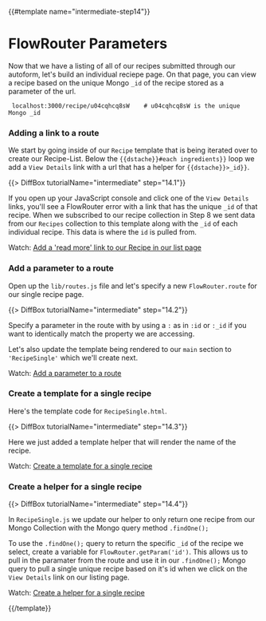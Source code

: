 {{#template name="intermediate-step14"}}

# FlowRouter Parameters

Now that we have a listing of all of our recipes submitted through our autoform, let's build an individual reciepe page. On that page, you can view a recipe based on the unique Mongo `_id` of the recipe stored as a parameter of the url.

`
localhost:3000/recipe/u04cqhcq8sW    # u04cqhcq8sW is the unique Mongo _id`

### Adding a link to a route

We start by going inside of our `Recipe` template that is being iterated over to create our Recipe-List. Below the `{{dstache}}#each ingredients}}` loop we add a `View Details` link with a url that has a helper for `{{dstache}}>_id}}`.

{{> DiffBox tutorialName="intermediate" step="14.1"}}

If you open up your JavaScript console and click one of the `View Details` links, you'll see a FlowRouter error with a link that has the unique `_id` of that recipe. When we subscribed to our recipe collection in Step 8 we sent data from our `Recipes` collection to this template along with the `_id` of each individual recipe. This data is where the `id` is pulled from.

Watch: [Add a 'read more' link to our Recipe in our list page](https://youtu.be/jp09Kw3sduo?t=2m3s "Level Up Tutorials: Intermediate Meteor Tutorial #14 - Youtube")


### Add a parameter to a route

Open up the `lib/routes.js` file and let's specify a new `FlowRouter.route` for our single recipe page.

{{> DiffBox tutorialName="intermediate" step="14.2"}}

Specify a parameter in the route with by using a `:` as in `:id` or `:_id` if you want to identically match the property we are accessing.

Let's also update the template being rendered to our `main` section to `'RecipeSingle'` which we'll create next.

Watch: [Add a parameter to a route](https://youtu.be/jp09Kw3sduo?t=1m48s "Level Up Tutorials: Intermediate Meteor Tutorial #14 - Youtube")

### Create a template for a single recipe

Here's the template code for `RecipeSingle.html`.

{{> DiffBox tutorialName="intermediate" step="14.3"}}

Here we just added a template helper that will render the name of the recipe.

Watch: [Create a template for a single recipe](https://youtu.be/jp09Kw3sduo?t=2m59s "Level Up Tutorials: Intermediate Meteor Tutorial #14 - Youtube")

### Create a helper for a single recipe

<!-- helper -->
{{> DiffBox tutorialName="intermediate" step="14.4"}}

In `RecipeSingle.js` we update our helper to only return one recipe from our Mongo Collection with the Mongo query method `.findOne();`

To use the `.findOne();` query to return the specific `_id` of the recipe we select, create a variable for `FlowRouter.getParam('id')`. This allows us to pull in the paramater from the route and use it in our `.findOne();` Mongo query to pull a single unique recipe based on it's id when we click on the `View Details` link on our listing page.

Watch: [Create a helper for a single recipe](https://youtu.be/jp09Kw3sduo?t=4m11s "Level Up Tutorials: Intermediate Meteor Tutorial #14 - Youtube")

{{/template}}
